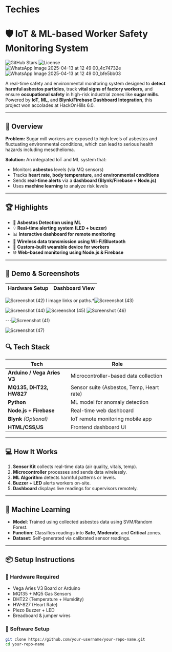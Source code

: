 # Techies
# 🛡️ IoT & ML-based Worker Safety Monitoring System

![GitHub Stars](https://img.shields.io/github/stars/your-username/your-repo-name?style=social)
![License](https://img.shields.io/github/license/your-username/your-repo-name)
![WhatsApp Image 2025-04-13 at 12 49 00_4c74732e](https://github.com/user-attachments/assets/1ecbb706-ccc0-411e-a6ad-db2b2f0bc302)
![WhatsApp Image 2025-04-13 at 12 49 00_bfe5bb03](https://github.com/user-attachments/assets/c58f64a3-368d-438b-b7a1-358d5fbf2524)

A real-time safety and environmental monitoring system designed to **detect harmful asbestos particles**, track **vital signs of factory workers**, and ensure **occupational safety** in high-risk industrial zones like **sugar mills**. Powered by **IoT**, **ML**, and **Blynk/Firebase Dashboard Integration**, this project won accolades at HackOnHills 6.0.

---

## 🚀 Overview

**Problem:** Sugar mill workers are exposed to high levels of asbestos and fluctuating environmental conditions, which can lead to serious health hazards including mesothelioma.

**Solution:** An integrated IoT and ML system that:
- Monitors **asbestos** levels (via MQ sensors)
- Tracks **heart rate**, **body temperature**, and **environmental conditions**
- Sends **real-time alerts** via a **dashboard (Blynk/Firebase + Node.js)**
- Uses **machine learning** to analyze risk levels

---

## 🏆 Highlights

- 🧠 **Asbestos Detection using ML**
- 💡 **Real-time alerting system (LED + buzzer)**
- 📊 **Interactive dashboard for remote monitoring**
- 📶 **Wireless data transmission using Wi-Fi/Bluetooth**
- 🔧 **Custom-built wearable device for workers**
- 🌐 **Web-based monitoring using Node.js & Firebase**

---

## 📸 Demo & Screenshots

| Hardware Setup | Dashboard View |
|----------------|----------------|


![Screenshot (42)](https://github.com/user-attachments/assets/f8a05dce-bd1d-4d96-b472-82a14dfe19b9)
l image links or paths.*![Screenshot (43)](https://github.com/user-attachments/assets/cd6f8263-debf-4762-b4b2-da50afd91e36)

![Screenshot (44)](https://github.com/user-attachments/assets/233b0a5c-9f23-41db-9001-9784083f3aa0)
![Screenshot (45)](https://github.com/user-attachments/assets/3774c76b-cd80-4baf-8de4-551195e69efe)
![Screenshot (46)](https://github.com/user-attachments/assets/000ca244-c47f-49fd-8558-9902ee690a2a)

---![Screenshot (41)](https://github.com/user-attachments/assets/8aa6e2bd-7ee2-451b-8b12-b3758c9c96be)

![Screenshot (47)](https://github.com/user-attachments/assets/0ce7b4a9-8ca5-4efe-9b13-1d7709d5e583)

## 🔍 Tech Stack

| Tech | Role |
|------|------|
| **Arduino / Vega Aries V3** | Microcontroller-based data collection |
| **MQ135, DHT22, HW827** | Sensor suite (Asbestos, Temp, Heart rate) |
| **Python** | ML model for anomaly detection |
| **Node.js + Firebase** | Real-time web dashboard |
| **Blynk** *(Optional)* | IoT remote monitoring mobile app |
| **HTML/CSS/JS** | Frontend dashboard UI |

---

## 💻 How It Works

1. **Sensor Kit** collects real-time data (air quality, vitals, temp).
2. **Microcontroller** processes and sends data wirelessly.
3. **ML Algorithm** detects harmful patterns or levels.
4. **Buzzer + LED** alerts workers on-site.
5. **Dashboard** displays live readings for supervisors remotely.

---

## 🧠 Machine Learning

- **Model**: Trained using collected asbestos data using SVM/Random Forest.
- **Function**: Classifies readings into **Safe**, **Moderate**, and **Critical** zones.
- **Dataset**: Self-generated via calibrated sensor readings.

---

## 📦 Setup Instructions

### 🧰 Hardware Required
- Vega Aries V3 Board or Arduino
- MQ135 + MQ5 Gas Sensors
- DHT22 (Temperature + Humidity)
- HW-827 (Heart Rate)
- Piezo Buzzer + LED
- Breadboard & jumper wires

### 💾 Software Setup

```bash
git clone https://github.com/your-username/your-repo-name.git
cd your-repo-name

